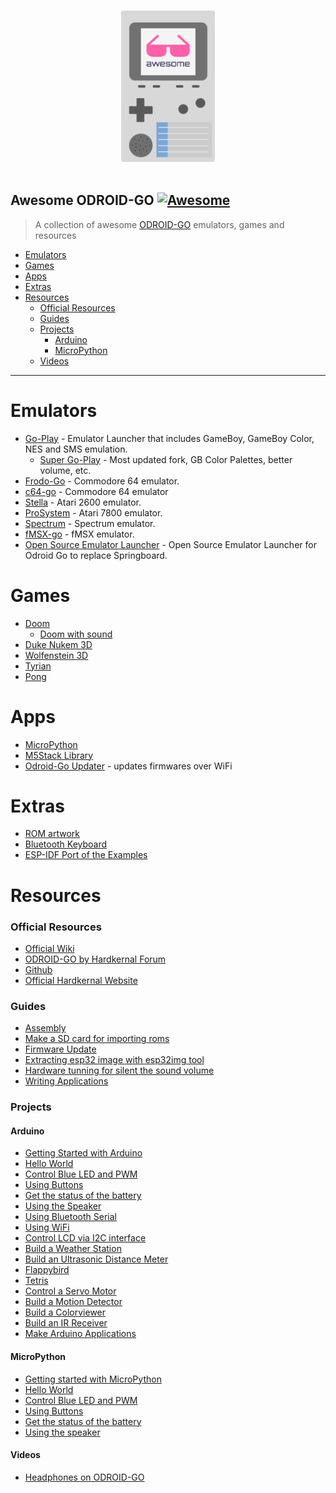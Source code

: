<p align="center">
  <br>
  <img width="150" src="./logo.svg" alt="logo of awesome-odroid-go repository">
  <br>
  <br>
</p>

## Awesome ODROID-GO [![Awesome](https://cdn.rawgit.com/sindresorhus/awesome/d7305f38d29fed78fa85652e3a63e154dd8e8829/media/badge.svg)](https://github.com/sindresorhus/awesome)

> A collection of awesome [ODROID-GO](https://wiki.odroid.com/odroid_go/odroid_go) emulators, games and resources

- [Emulators](#emulators)
- [Games](#games)
- [Apps](#apps)
- [Extras](#extras)
- [Resources](#resources)
	- [Official Resources](#official-resources)
	- [Guides](#guides)
	- [Projects](#projects)
		- [Arduino](#arduino)
		- [MicroPython](#micropython)
	- [Videos](#videos)

---

# Emulators
- [Go-Play](https://github.com/OtherCrashOverride/go-play) - Emulator Launcher that includes GameBoy, GameBoy Color, NES and SMS emulation.
  * [Super Go-Play](https://github.com/mattkj/super-go-play) - Most updated fork, GB Color Palettes, better volume, etc.
- [Frodo-Go](https://github.com/OtherCrashOverride/frodo-go) - Commodore 64 emulator.
- [c64-go](https://github.com/Schuemi/c64-go) - Commodore 64 emulator
- [Stella](https://github.com/OtherCrashOverride/stella-odroid-go) - Atari 2600 emulator.
- [ProSystem](https://github.com/OtherCrashOverride/prosystem-odroid-go) - Atari 7800 emulator.
- [Spectrum](https://bitbucket.org/DavidKnight247/odroid-go-spectrum-emulator) - Spectrum emulator.
- [fMSX-go](https://github.com/Schuemi/fMSX-go) - fMSX emulator.
- [Open Source Emulator Launcher](https://github.com/IlyaMZP/emulator-launcher-odroid-go) - Open Source Emulator Launcher for Odroid Go to replace Springboard.

# Games
- [Doom](https://github.com/mad-ady/doom-odroid-go)
  * [Doom with sound](https://github.com/mad-ady/doom-ng-odroid-go/releases/)
- [Duke Nukem 3D](https://github.com/jkirsons/Duke3D)
- [Wolfenstein 3D](https://github.com/jkirsons/wolf4sdl)
- [Tyrian](https://github.com/jkirsons/OpenTyrian)
- [Pong](https://github.com/khuenqdev/goduino/tree/master/pong)

# Apps
- [MicroPython](https://github.com/OtherCrashOverride/MicroPython_ESP32_psRAM_LoBo-odroid-go)
- [M5Stack Library](https://yadi.sk/d/0wo7ympO3Zc6RT)
- [Odroid-Go Updater](https://github.com/ripper121/odroidgoupdater) - updates firmwares over WiFi

# Extras
- [ROM artwork](https://dn.odroid.com/ODROID_GO/romart-20180810.tgz)
- [Bluetooth Keyboard](https://github.com/OtherCrashOverride/bt-keyboard-go)
- [ESP-IDF Port of the Examples](https://github.com/dleslie/odroid-go-examples-for-esp-idf)

# Resources

### Official Resources
- [Official Wiki](https://wiki.odroid.com/odroid_go/odroid_go)
- [ODROID-GO by Hardkernal Forum](https://forum.odroid.com/viewforum.php?f=157)
- [Github](https://github.com/hardkernel/ODROID-GO)
- [Official Hardkernal Website](https://www.hardkernel.com)

### Guides
- [Assembly](https://wiki.odroid.com/odroid_go/go_assembling)
- [Make a SD card for importing roms](https://wiki.odroid.com/odroid_go/make_sd_card)
- [Firmware Update](https://wiki.odroid.com/odroid_go/firmware_update)
- [Extracting esp32 image with esp32img tool](https://wiki.odroid.com/odroid_go/extract_esp32_img)
- [Hardware tunning for silent the sound volume](https://wiki.odroid.com/odroid_go/silent_volume)
- [Writing Applications](https://wiki.odroid.com/odroid_go/write_app)

### Projects

#### Arduino
- [Getting Started with Arduino](https://wiki.odroid.com/odroid_go/arduino/01_arduino_setup)
- [Hello World](https://wiki.odroid.com/odroid_go/arduino/02_hello_world)
- [Control Blue LED and PWM](https://wiki.odroid.com/odroid_go/arduino/03_blue_led_and_pwm)
- [Using Buttons](https://wiki.odroid.com/odroid_go/arduino/04_buttons)
- [Get the status of the battery](https://wiki.odroid.com/odroid_go/arduino/05_battery)
- [Using the Speaker](https://wiki.odroid.com/odroid_go/arduino/06_speaker)
- [Using Bluetooth Serial](https://wiki.odroid.com/odroid_go/arduino/07_bluetooth_serial)
- [Using WiFi](https://wiki.odroid.com/odroid_go/arduino/08_wifi_ap)
- [Control LCD via I2C interface](https://wiki.odroid.com/odroid_go/arduino/09_16x2lcd_i2c)
- [Build a Weather Station](https://wiki.odroid.com/odroid_go/arduino/30_weather_station)
- [Build an Ultrasonic Distance Meter](https://wiki.odroid.com/odroid_go/arduino/31_ultrasonic_distance_meter)
- [Flappybird](https://wiki.odroid.com/odroid_go/arduino/32_game_flappybird)
- [Tetris](https://wiki.odroid.com/odroid_go/arduino/33_game_tetris)
- [Control a Servo Motor](https://wiki.odroid.com/odroid_go/arduino/34_servo_motor)
- [Build a Motion Detector](https://wiki.odroid.com/odroid_go/arduino/35_pir_motion_detector)
- [Build a Colorviewer](https://wiki.odroid.com/odroid_go/arduino/36_colorview)
- [Build an IR Receiver](https://wiki.odroid.com/odroid_go/arduino/37_ir_receiver)
- [Make Arduino Applications](https://wiki.odroid.com/odroid_go/arduino_app)

#### MicroPython
- [Getting started with MicroPython](https://wiki.odroid.com/odroid_go/micropython/01_micropython_setup)
- [Hello World](https://wiki.odroid.com/odroid_go/micropython/02_hello_world)
- [Control Blue LED and PWM](https://wiki.odroid.com/odroid_go/micropython/03_blue_led_and_pwm)
- [Using Buttons](https://wiki.odroid.com/odroid_go/micropython/04_buttons)
- [Get the status of the battery](https://wiki.odroid.com/odroid_go/micropython/05_battery)
- [Using the speaker](https://wiki.odroid.com/odroid_go/micropython/06_speaker)

#### Videos
- [Headphones on ODROID-GO](https://www.youtube.com/watch?v=pp_DPHiUhcc)
